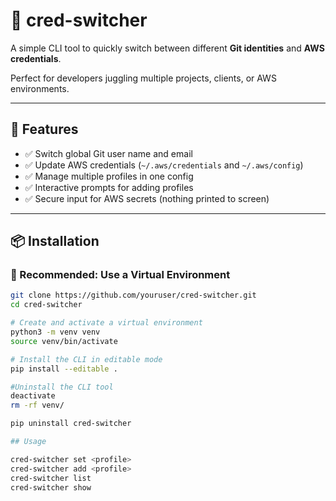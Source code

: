 # 🔐 cred-switcher

A simple CLI tool to quickly switch between different **Git identities** and **AWS credentials**.

Perfect for developers juggling multiple projects, clients, or AWS environments.

---

## 🚀 Features

- ✅ Switch global Git user name and email
- ✅ Update AWS credentials (`~/.aws/credentials` and `~/.aws/config`)
- ✅ Manage multiple profiles in one config
- ✅ Interactive prompts for adding profiles
- ✅ Secure input for AWS secrets (nothing printed to screen)

---

## 📦 Installation

### 🔁 Recommended: Use a Virtual Environment

```bash
git clone https://github.com/youruser/cred-switcher.git
cd cred-switcher

# Create and activate a virtual environment
python3 -m venv venv
source venv/bin/activate

# Install the CLI in editable mode
pip install --editable .

#Uninstall the CLI tool
deactivate
rm -rf venv/

pip uninstall cred-switcher

## Usage

cred-switcher set <profile>
cred-switcher add <profile>
cred-switcher list
cred-switcher show